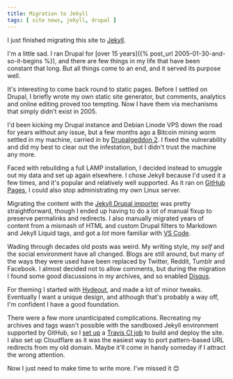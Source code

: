 ```yaml
---
title: Migration to Jekyll
tags: [ site news, jekyll, drupal ]
---
```


I just finished migrating this site to [Jekyll](https://jekyllrb.com/).

I'm a little sad. I ran Drupal for [over 15 years]({% post_url
2005-01-30-and-so-it-begins %}), and there are few things in my life that have
been constant that long. But all things come to an end, and it served its
purpose well.

It's interesting to come back round to static pages. Before I settled on Drupal,
I briefly wrote my own static site generator, but comments, analytics and online
editing proved too tempting. Now I have them via mechanisms that simply didn't
exist in 2005.

I'd been kicking my Drupal instance and Debian Linode VPS down the road for
years without any issue, but a few months ago a Bitcoin mining worm settled in
my machine, carried in by [Drupalgeddon
2](https://www.drupal.org/sa-core-2018-002). I fixed the vulnerability and did
my best to clear out the infestation, but I didn't trust the machine any more.

Faced with rebuilding a full LAMP installation, I decided instead to smuggle out
my data and set up again elsewhere. I chose Jekyll because I'd used it a few
times, and it's popular and relatively well supported. As it ran on [GitHub
Pages](https://pages.github.com/), I could also stop administrating my own Linux
server.

Migrating the content with the [Jekyll Drupal
importer](https://import.jekyllrb.com/docs/drupal7) was pretty straightforward,
though I ended up having to do a lot of manual fixup to preserve permalinks and
redirects. I also manually migrated years of content from a mismash of HTML and
custom Drupal filters to Markdown and Jekyll Liquid tags, and got a *lot* more
familiar with [VS Code](https://code.visualstudio.com/).

Wading through decades old posts was weird. My writing style, my *self* and the
social environment have all changed. Blogs are still around, but many of the
ways they were used have been replaced by Twitter, Reddit, Tumblr and Facebook.
I almost decided not to allow comments, but during the migration I found some
good discussions in my archives, and so enabled [Disqus](https://disqus.com/).

For theming I started with [Hydeout](https://fongandrew.github.io/hydeout), and
made a lot of minor tweaks. Eventually I want a unique design, and although
that's probably a way off, I'm confident I have a good foundation.

There were a few more unanticipated complications. Recreating my archives and
tags wasn't possible with the sandboxed Jekyll environment supported by GitHub,
so I [set
up](http://joshfrankel.me/blog/deploying-a-jekyll-blog-to-github-pages-with-custom-plugins-and-travisci)
a [Travis CI job](https://travis-ci.org/mhutch/mhutch.github.io) to build and
deploy the site. I also set up Cloudflare as it was the easiest way to port
pattern-based URL redirects from my old domain. Maybe it'll come in handy
someday if I attract the wrong attention.

Now I just need to make time to write more. I've missed it 😊